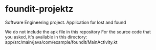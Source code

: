 # foundit-projektz
Software Engineering project. Application for lost and found

We do not include the apk file in this repository
For the source code that you asked, it's available in this directory: 
app/src/main/java/com/example/foundit/MainActivity.kt
